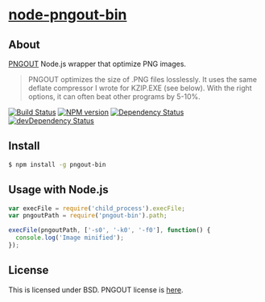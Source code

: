 # [node-pngout-bin](https://npmjs.org/package/pngout-bin)

## About

[PNGOUT](http://pmt.sourceforge.net/pngout/) Node.js wrapper that optimize PNG images.

> PNGOUT optimizes the size of .PNG files losslessly. It uses the same deflate compressor I wrote for KZIP.EXE (see below). With the right options, it can often beat other programs by 5-10%.

[![Build Status](https://travis-ci.org/1000ch/node-pngout-bin.svg?branch=master)](https://travis-ci.org/1000ch/node-pngout-bin)
[![NPM version](https://badge.fury.io/js/pngout-bin.svg)](http://badge.fury.io/js/pngout-bin)
[![Dependency Status](https://david-dm.org/1000ch/node-pngout-bin.svg)](https://david-dm.org/1000ch/node-pngout-bin)
[![devDependency Status](https://david-dm.org/1000ch/node-pngout-bin/dev-status.svg)](https://david-dm.org/1000ch/node-pngout-bin#info=devDependencies)

## Install

```sh
$ npm install -g pngout-bin
```

## Usage with Node.js

```js
var execFile = require('child_process').execFile;
var pngoutPath = require('pngout-bin').path;

execFile(pngoutPath, ['-s0', '-k0', '-f0'], function() {
  console.log('Image minified');
});
```

## License

This is licensed under BSD.
PNGOUT license is [here](http://advsys.net/ken/utils.htm#pngoutkziplicense).